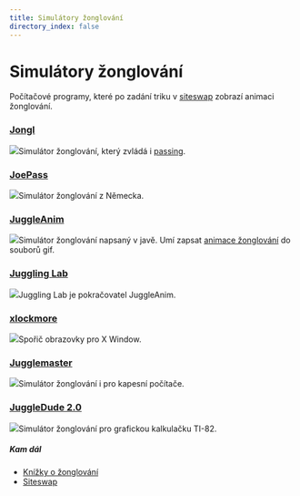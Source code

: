 ```yaml
---
title: Simulátory žonglování
directory_index: false
---
```


# Simulátory žonglování

Počítačové programy, které po zadání triku v [siteswap](/siteswap.html "Zápis žonglování pomocí čísel.") zobrazí animaci žonglování.

### [Jongl](http://www.jongl.de "Simulátor žonglování.")

[![](/img/j/jongl.jpg)](http://www.jongl.de "Jongl")Simulátor žonglování, který zvládá i [passing](/kuzely/passing/ "žonglování ve více lidech.").

### [JoePass](http://www.koelnvention.de/software/index.html "JoePass")

[![](/img/j/joepass.jpg)](http://www.koelnvention.de/software/index.html "JoePass")Simulátor žonglování z Německa.

### [JuggleAnim](http://juggleanim.sourceforge.net "Simulátor napsaný v javě.")

[![](/img/j/juggleanim.png)](http://juggleanim.sourceforge.net "Animace žonglování.")Simulátor žonglování napsaný v javě. Umí zapsat [animace žonglování](/animace/ "Animace žonglování s míčky") do souborů gif.

### [Juggling Lab](http://jugglinglab.sourceforge.net "Simulátor napsaný v javě.")

[![](/img/j/jugglinglab.png)](http://jugglinglab.sourceforge.net "Animace žonglování.")Juggling Lab je pokračovatel JuggleAnim.

### [xlockmore](http://sillycycle.com/xlockmore.html "Spořič obrazovky pro X Window.")

[![](/img/x/xlock.png)](http://sillycycle.com/xlockmore.html "Spořič obrazovky pro X Window.")Spořič obrazovky pro X Window.

### [Jugglemaster](http://jugglemaster.net "Jugglemaster")

[![](/img/j/jugglemaster.png)](http://jugglemaster.net "Jugglemaster")Simulátor žonglování i pro kapesní počítače.

### [JuggleDude 2.0](http://www.ticalc.org/archives/files/fileinfo/426/42671.html "JuggleDude 2.0")

[![](/img/j/juggle-dude2.png)](http://www.ticalc.org/archives/files/fileinfo/426/42671.html "JuggleDude 2.0")Simulátor žonglování pro grafickou kalkulačku TI-82.

##### Kam dál

- [Knížky o žonglování](/literatura.html "Seznam knížek o žonglování.")
- [Siteswap](/siteswap.html "Zápis žonglování pomocí čísel")


